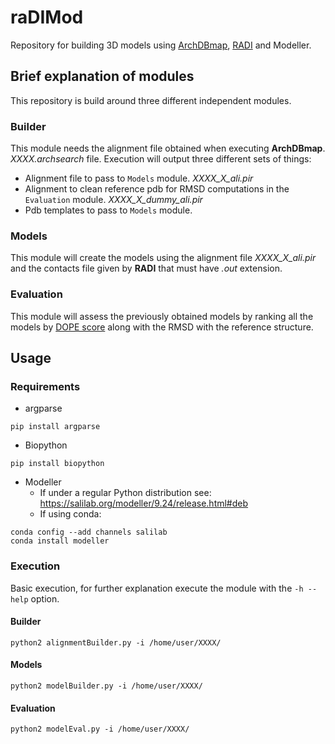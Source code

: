 # raDIMod

 Repository for building 3D models using [ArchDBmap](https://github.com/jaumebonet/archdbmap), [RADI](https://github.com/user/repo/blob/branch/other_file.md) and Modeller.

 ## Brief explanation of modules

This repository is build around three different independent modules.

### Builder

This module needs the alignment file obtained when executing **ArchDBmap**. _XXXX.archsearch_ file. 
Execution will output three different sets of things:
- Alignment file to pass to `Models` module. _XXXX_X_ali.pir_
- Alignment to clean reference pdb for RMSD computations in the `Evaluation` module.  _XXXX_X_dummy_ali.pir_
- Pdb templates to pass to `Models` module.

### Models

This module will create the models using the alignment file _XXXX_X_ali.pir_ and the contacts file given by **RADI** that must have _.out_ extension.

### Evaluation

This module will assess the previously obtained models by ranking all the models by [DOPE score](https://www.ncbi.nlm.nih.gov/pmc/articles/PMC2242414/) along with the RMSD with the reference structure.

## Usage
 
### Requirements
 
- argparse
 ```console
pip install argparse
 ```
- Biopython
 ```console
pip install biopython
 ```
- Modeller
  - If under a regular Python distribution see: https://salilab.org/modeller/9.24/release.html#deb
  - If using conda:
 ```console
conda config --add channels salilab
conda install modeller 
```
   
### Execution

Basic execution, for further explanation execute the module with the `-h --help` option.
 
#### Builder

 ```console
 python2 alignmentBuilder.py -i /home/user/XXXX/ 
 ```
 
 #### Models
 
  ```console
 python2 modelBuilder.py -i /home/user/XXXX/ 
 ```
 
 #### Evaluation

 ```console
 python2 modelEval.py -i /home/user/XXXX/ 
 ```
 
